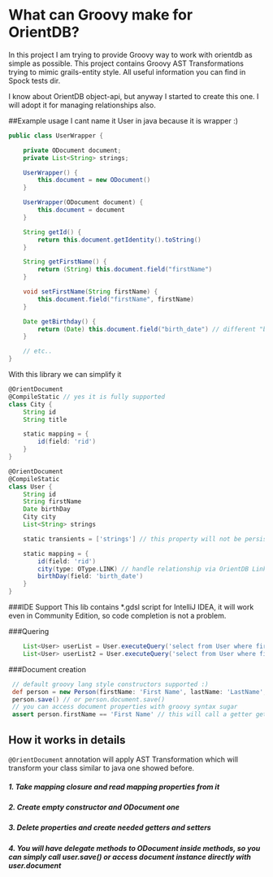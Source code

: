 # What can Groovy make for OrientDB?

In this project I am trying to provide Groovy way to work with orientdb as simple as possible.
This project contains Groovy AST Transformations trying to mimic grails-entity style.
All useful information you can find in Spock tests dir.

I know about OrientDB object-api, but anyway I started to create this one. I will adopt it for managing relationships also.

##Example usage
I cant name it User in java because it is wrapper :)

```java
public class UserWrapper {

    private ODocument document;
    private List<String> strings;

    UserWrapper() {
        this.document = new ODocument()
    }

    UserWrapper(ODocument document) {
        this.document = document
    }

    String getId() {
        return this.document.getIdentity().toString()
    }

    String getFirstName() {
        return (String) this.document.field("firstName")
    }

    void setFirstName(String firstName) {
        this.document.field("firstName", firstName)
    }

    Date getBirthday() {
        return (Date) this.document.field("birth_date") // different "birth_date" field name
    }

    // etc..
}
```
With this library we can simplify it

```groovy
@OrientDocument
@CompileStatic // yes it is fully supported
class City {
    String id
    String title

    static mapping = {
        id(field: 'rid')
    }
}

@OrientDocument
@CompileStatic
class User {
    String id
    String firstName
    Date birthDay
    City city
    List<String> strings

    static transients = ['strings'] // this property will not be persisted into database

    static mapping = {
        id(field: 'rid')
        city(type: OType.LINK) // handle relationship via OrientDB Link
        birthDay(field: 'birth_date')
    }
}
```
###IDE Support
This lib contains *.gdsl script for IntelliJ IDEA, it will work even in Community Edition, so code completion is not a problem.

###Quering
```groovy
    List<User> userList = User.executeQuery('select from User where firstName=?', 'Bart')
    List<User> userList2 = User.executeQuery('select from User where firstName=:a and lastName=:b', [a: 'Bart', b: 'Simpson'])
```
###Document creation

```groovy
 // default groovy lang style constructors supported :)
 def person = new Person(firstName: 'First Name', lastName: 'LastName', birthDay: new Date())
 person.save() // or person.document.save()
 // you can access document properties with groovy syntax sugar
 assert person.firstName == 'First Name' // this will call a getter getFirstName()
```

## How it works in details
``` @OrientDocument ``` annotation will apply AST Transformation which will transform your class similar to java one showed before.
##### 1. Take mapping closure and read mapping properties from it
##### 2. Create empty constructor and ODocument one
##### 3. Delete properties and create needed getters and setters
##### 4. You will have delegate methods to ODocument inside methods, so you can simply call user.save() or access document instance directly with user.document